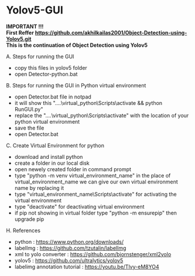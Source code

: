 # Yolov5-GUI

**IMPORTANT !!!**<br>
**First Reffer https://github.com/akhilkailas2001/Object-Detection-using-Yolov5.git<br>**
**This is the continuation of Object Detection using Yolov5**

A. Steps for running the GUI

- copy this files in yolov5 folder
- open Detector-python.bat

B. Steps for running the GUI in Python virtual environment

- open Detector.bat file in notpad
- it will show this "..\..\virtual_python\Scripts\activate && python RunGUI.py"
- replace the "..\..\virtual_python\Scripts\activate" with the location of your python virtual environment
- save the file
- open Detector.bat

C. Create Virtual Environment for python

- download and install python
- create a folder in our local disk
- open newely created folder in command prompt
- type "python -m venv virtual_environment_name" in the place of virtual_environment_name we can give our own virtual environment name by replacing it
- type "virtual_environment_name\Scripts\activate" for activating the virtual environment
- type "deactivate" for deactivating virtual environment
- if pip not showing in virtual folder type "python -m ensurepip" then upgrade pip

H. References

- python : https://www.python.org/downloads/
- labelImg : https://github.com/tzutalin/labelImg
- xml to yolo converter : https://github.com/bjornstenger/xml2yolo
- yolov5 : https://github.com/ultralytics/yolov5
- labelimg annotation tutorial : https://youtu.be/Tlvy-eM8YO4
